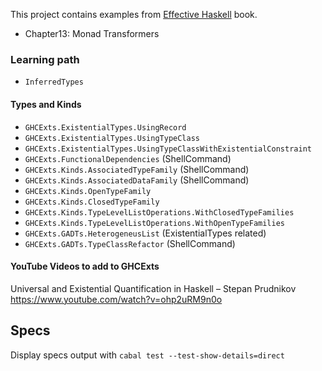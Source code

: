 This project contains examples from [Effective Haskell][1] book.

- Chapter13: Monad Transformers

[1]: https://www.pragprog.com/titles/rshaskell/effective-haskell/

### Learning path

- `InferredTypes`

#### Types and Kinds
- `GHCExts.ExistentialTypes.UsingRecord`
- `GHCExts.ExistentialTypes.UsingTypeClass`
- `GHCExts.ExistentialTypes.UsingTypeClassWithExistentialConstraint`
- `GHCExts.FunctionalDependencies` (ShellCommand)
- `GHCExts.Kinds.AssociatedTypeFamily` (ShellCommand)
- `GHCExts.Kinds.AssociatedDataFamily` (ShellCommand)
- `GHCExts.Kinds.OpenTypeFamily`
- `GHCExts.Kinds.ClosedTypeFamily`
- `GHCExts.Kinds.TypeLevelListOperations.WithClosedTypeFamilies`
- `GHCExts.Kinds.TypeLevelListOperations.WithOpenTypeFamilies`
- `GHCExts.GADTs.HeterogeneusList` (ExistentialTypes related)
- `GHCExts.GADTs.TypeClassRefactor` (ShellCommand)


#### YouTube Videos to add to GHCExts

Universal and Existential Quantification in Haskell – Stepan Prudnikov
https://www.youtube.com/watch?v=ohp2uRM9n0o

## Specs

Display specs output with `cabal test --test-show-details=direct`
